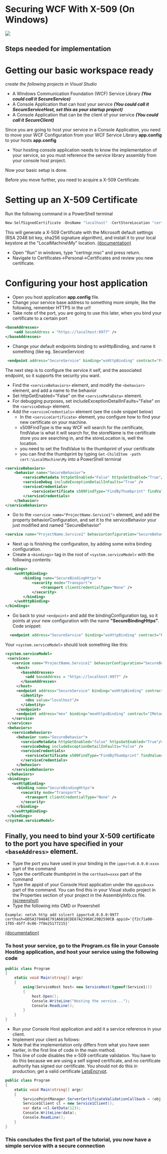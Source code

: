 # Securing WCF With X-509 (On Windows)

[![](https://github.com/favicon.ico)](https://github.com/rohansen/Code-Examples/tree/master/Technology%20Course%20Examples/WCF%20with%20SSL%20and%20UsernamePW)

## Steps needed for implementation



# Getting our basic workspace ready
_create the following projects in Visual Studio_
  - A Windows Communication Foundation (WCF) Service Library ___(You could call it SecureService)___
  - A Console Application that can host your service ___(You could call it SecureServiceHost, set this as your startup project)___
  - A Console Application that can be the client of your service ___(You could call it SecureClient)___

Since you are going to host your service in a Console Application, you need to move your WCF Configuration from your WCF Service Library __app.config__ to your hosts __app.config__

  - Your hosting console application needs to know the implementation of your service, so you must reference the service library assembly from your console host project.
  
Now your basic setup is done.
  
Before you move further, you need to acquire a X-509 Certificate.

# Setting up an X-509 Certificate
Run the following command in a PowerShell terminal
```c#
New-SelfSignedCertificate -DnsName "localhost" -CertStoreLocation "cert:\LocalMachine\My" -FriendlyName "UCN Computer Science 3rd Semester" -Subject "Ronni Hansen" -KeySpec KeyExchange
```
This will generate a X-509 Certificate with the Microsoft default settings (RSA 2048 bit key, sha256 signature algorithm), and install it to your local keystore at the "LocalMachine\My" location. [(documentation)](https://docs.microsoft.com/en-us/powershell/module/pkiclient/new-selfsignedcertificate?view=win10-ps)

  - Open "Run" in windows, type "certmgr.msc" and press return.
  - Navigate to Certificates->Personal->Certificates and review you new certificate.

# Configuring your host application
  - Open you host application __app.config__ file.
  - Change your service base address to something more simple, like the following, remember HTTPS in the url! 
  - Take note of the port, you are going to use this later, when you bind your certificate to a certain port 
```xml
<baseAddresses>
    <add baseAddress = "https://localhost:9977" />
</baseAddresses>
```
  - Change your default endpoints binding to wsHttpBinding, and name it something (like eg. SecureService)
```xml
 <endpoint address="SecureService" binding="wsHttpBinding" contract="ProjectName.IService1">
```
The next step is to configure the service it self, and the associated endpoint, so it supports the security you want.
  - Find the `<serviceBehaviors>` element, and modify the `<behavior>` element, and add a name to the behavior
  - Set httpGetEnabled="False" on the `<serviceMetaData>` element.
  - For debugging purposes, set includeExceptionDetailInFaults="False" on the `<serviceDebug>` element.
  - Add the `<serviceCredentials>` element (see the code snippet below)
    * In the `<serviceCertificate>` element, you configure how to find your new certificate on your machine.
    * x509FindType is the way WCF will search for the certificate, findValue is what it will search for, the storeName is the certificate store you are searching in, and the storeLocation is, well the location.
    * you need to set the findValue to the thumbprint of your certificate
    * you can find the thumbprint by typing `Get-ChildItem -path cert:\LocalMachine\My` into a PowerShell terminal
  
```xml
<serviceBehaviors>
    <behavior name="SecureBehavior">
        <serviceMetadata httpGetEnabled="False" httpsGetEnabled="True"/>
        <serviceDebug includeExceptionDetailInFaults="True" />
        <serviceCredentials>
            <serviceCertificate x509FindType="FindByThumbprint" findValue="DD5A370484E791A6018CDE67A23968C29B2590CB" storeName="My" storeLocation="LocalMachine"/>
        </serviceCredentials>
    </behavior>
</serviceBehaviors>
```
  - Go to the `<service name="ProjectName.Service1">` element, and add the property behaviorConfiguration, and set it to the serviceBehavior your just modified and named "SecureBehavior"
  ```xml
<service name="ProjectName.Service1" behaviorConfiguration="SecureBehavior">
  ```
  - Next up is finishing the configuration, by adding some extra binding configuration.
  - Create a ```<bindings>``` tag in the root of ```<system.serviceModel>``` with the following contents:
```xml
<bindings>
    <wsHttpBinding>
        <binding name="SecureBindingHttps">
            <security mode="Transport">
                <transport clientCredentialType="None" />
            </security>
        </binding>
    </wsHttpBinding>
</bindings>
```
  - Go back to your ```<endpoint>``` and add the bindingConfiguration tag, so it points at your new configuration with the name  __"SecureBindingHttps"__. 
  Code snippet:
```xml
  <endpoint address="SecureService" binding="wsHttpBinding" contract="ProjectName.IService1"  bindingConfiguration="SecureBindingHttps" >
```
 
 Your ```<system.serviceModel>``` should look something like this:
 ```xml
<system.serviceModel>
  <services>
    <service name="ProjectName.Service1" behaviorConfiguration="SecureBehavior">
      <host>
        <baseAddresses>
          <add baseAddress = "https://localhost:9977" />
        </baseAddresses>
      </host>
      <endpoint address="SecureService" binding="wsHttpBinding" contract="ProjectName.IService1"  bindingConfiguration="SecureBindingHttps" >
        <identity>
          <dns value="localhost"/>
        </identity>
      </endpoint>
      <endpoint address="mex" binding="mexHttpsBinding" contract="IMetadataExchange"/>
    </service>
  </services>
  <behaviors>
    <serviceBehaviors>
      <behavior name="SecureBehavior">
        <serviceMetadata httpGetEnabled="false" httpsGetEnabled="True"/>
        <serviceDebug includeExceptionDetailInFaults="False" />
        <serviceCredentials>
          <serviceCertificate x509FindType="FindByThumbprint" findValue="DD5A370484E791A6018CDE67A23968C29B2590CB" storeName="My" storeLocation="LocalMachine"/>
        </serviceCredentials>
      </behavior>
    </serviceBehaviors>
  </behaviors>
  <bindings>
    <wsHttpBinding>
      <binding name="SecureBindingHttps">
        <security mode="Transport">
          <transport clientCredentialType="None" />
        </security>
      </binding>
    </wsHttpBinding>
  </bindings>
</system.serviceModel>
```

## Finally, you need to bind your X-509 certificate to the port you have specified in your ```<baseAddress>``` element.
  - Type the port you have used in your binding in the ```ipport=0.0.0.0:xxxx``` part of the command
  - Type the certificate thumbprint in the ```certhash=xxxx``` part of the command
  - Type the appid of your Console Host application under the ```appid=xxx``` part of the command. You can find this in your Visual studio project in the Properties section of your project in the AssemblyInfo.cs file.[(screenshot)](https://i.imgur.com/xZwhA8L.png)
  - Type the following into CMD or Powershell
```
Example: netsh http add sslcert ipport=0.0.0.0:9977 certhash=DD5A370484E791A6018CDE67A23968C29B2590CB appid='{f2c71a08-1f05-4bff-8c06-7f0e25177215}'
```
[(documentation)](https://msdn.microsoft.com/en-us/library/windows/desktop/cc307220(v=vs.85).aspx)

### To host your service, go to the Program.cs file in your Console Hosting application, and host your service using the following code

```c#
public class Program
{
    static void Main(string[] args)
    {
        using(ServiceHost host= new ServiceHost(typeof(Service1)))
        {
            host.Open();
            Console.WriteLine("Hosting the service...");
            Console.ReadLine();
        }
    }
}
```

  - Run your Console Host application and add it a service reference in your client.
  - Implement your client as follows:
  - Note that the implementation only differs from what you have seen earlier, in the first line of code in the main method.
  - This line of code disables the x-509 certificate validation. You have to do this because we are using a self signed certificate, and no certificate authority has signed our certificate. You should not do this in production; get a valid certificate [LetsEncrypt](https://letsencrypt.org/). 
```c#
public class Program
{
    static void Main(string[] args)
    {
        ServicePointManager.ServerCertificateValidationCallback = (obj, certificate, chain, errors) => true;
        Service1Client cl = new Service1Client();
        var data =cl.GetData(123);
        Console.WriteLine(data);
        Console.ReadLine();
    }
}

```

### This concludes the first part of the tutorial, you now have a simple service with a secure connection
